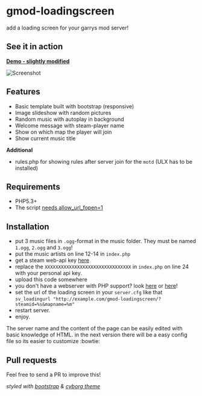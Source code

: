 gmod-loadingscreen
==================

add a loading screen for your garrys mod server!

## See it in action

**[Demo - slightly modified](http://gabrielw.de/gmod/?steamid=76561198051267973&mapname=test)**

![Screenshot](http://i.imgur.com/kdmSZ18.png)

## Features

- Basic template built with bootstrap (responsive)
- Image slideshow with random pictures
- Random music with autoplay in background
- Welcome message with steam-player name
- Show on which map the player will join
- Show current music title

**Additional**
- rules.php for showing rules after server join for the `motd` (ULX has to be installed)

## Requirements

- PHP5.3+
- The script [needs allow_url_fopen=1](http://php.net/manual/de/filesystem.configuration.php#ini.allow-url-fopen)

## Installation

* put 3 music files in `.ogg`-format in the music folder. They must be named `1.ogg`, `2.ogg` and `3.ogg`!
* put the music artists on line 12-14 in `index.php`
* get a steam web-api key [here](http://steamcommunity.com/dev/apikey)
* replace the `XXXXXXXXXXXXXXXXXXXXXXXXXXXXXXXX` in `index.php` on line 24 with your personal api key.
* upload this code somewhere
 * you don't have a webserver with PHP support? look [here](http://www.000webhost.com/) or [here](http://www.square7.ch/)!
* set the url of the loading screen in your `server.cfg` like that `sv_loadingurl "http://example.com/gmod-loadingscreen/?steamid=%s&mapname=%m"`
* restart server.
* enjoy.

The server name and the content of the page can be easily edited with basic knowledge of HTML. in the next version there will be a easy config file so its easier to customize :bowtie:

## Pull requests

Feel free to send a PR to improve this!

_styled with [bootstrap](http://getbootstrap.com/) & [cyborg theme](http://bootswatch.com/cyborg/)_

